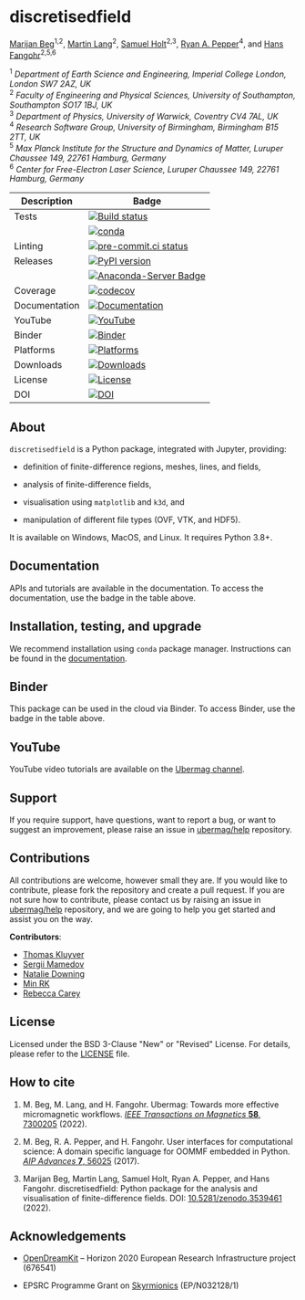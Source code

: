 # discretisedfield

[Marijan Beg](https://github.com/marijanbeg)<sup>1,2</sup>, [Martin Lang](https://github.com/lang-m)<sup>2</sup>, [Samuel Holt](https://github.com/samjrholt)<sup>2,3</sup>, [Ryan A. Pepper](https://github.com/rpep)<sup>4</sup>, and [Hans Fangohr](https://github.com/fangohr)<sup>2,5,6</sup>

<sup>1</sup> *Department of Earth Science and Engineering, Imperial College London, London SW7 2AZ, UK*  
<sup>2</sup> *Faculty of Engineering and Physical Sciences, University of Southampton, Southampton SO17 1BJ, UK*  
<sup>3</sup> *Department of Physics, University of Warwick, Coventry CV4 7AL, UK*  
<sup>4</sup> *Research Software Group, University of Birmingham, Birmingham B15 2TT, UK*  
<sup>5</sup> *Max Planck Institute for the Structure and Dynamics of Matter, Luruper Chaussee 149, 22761 Hamburg, Germany*  
<sup>6</sup> *Center for Free-Electron Laser Science, Luruper Chaussee 149, 22761 Hamburg, Germany*  


| Description | Badge |
| --- | --- |
| Tests | [![Build status](https://github.com/ubermag/discretisedfield/workflows/workflow/badge.svg)](https://github.com/ubermag/discretisedfield/actions?query=workflow%3Aworkflow) |
|       | [![conda](https://github.com/ubermag/discretisedfield/workflows/conda/badge.svg)](https://github.com/ubermag/discretisedfield/actions?query=workflow%3Aconda) |
| Linting | [![pre-commit.ci status](https://results.pre-commit.ci/badge/github/ubermag/discretisedfield/master.svg)](https://results.pre-commit.ci/latest/github/ubermag/discretisedfield/master)
| Releases | [![PyPI version](https://badge.fury.io/py/discretisedfield.svg)](https://badge.fury.io/py/discretisedfield) |
|          | [![Anaconda-Server Badge](https://anaconda.org/conda-forge/discretisedfield/badges/version.svg)](https://anaconda.org/conda-forge/discretisedfield) |
| Coverage | [![codecov](https://codecov.io/gh/ubermag/discretisedfield/branch/master/graph/badge.svg?token=hcK4fofmrL)](https://codecov.io/gh/ubermag/discretisedfield) |
| Documentation | [![Documentation](https://img.shields.io/badge/Docs-ubermag.github.io-blue)](https://ubermag.github.io/documentation/discretisedfield.html) |
| YouTube | [![YouTube](https://img.shields.io/badge/YouTube-ubermag-blue)](https://www.youtube.com/channel/UC7MSqVQSMFV42R1jAYmKGLg) |
| Binder | [![Binder](https://mybinder.org/badge_logo.svg)](https://mybinder.org/v2/gh/ubermag/discretisedfield/latest?urlpath=lab/tree/docs) |
| Platforms | [![Platforms](https://anaconda.org/conda-forge/discretisedfield/badges/platforms.svg)](https://anaconda.org/conda-forge/discretisedfield) |
| Downloads | [![Downloads](https://anaconda.org/conda-forge/discretisedfield/badges/downloads.svg)](https://anaconda.org/conda-forge/discretisedfield) |
| License | [![License](https://img.shields.io/badge/License-BSD%203--Clause-blue.svg)](https://opensource.org/licenses/BSD-3-Clause) |
| DOI | [![DOI](https://zenodo.org/badge/67028400.svg)](https://zenodo.org/badge/latestdoi/67028400) |

## About

`discretisedfield` is a Python package, integrated with Jupyter, providing:

- definition of finite-difference regions, meshes, lines, and fields,

- analysis of finite-difference fields,

- visualisation using `matplotlib` and `k3d`, and

- manipulation of different file types (OVF, VTK, and HDF5).



It is available on Windows, MacOS, and Linux. It requires Python 3.8+.

## Documentation

APIs and tutorials are available in the documentation. To access the documentation, use the badge in the table above.

## Installation, testing, and upgrade

We recommend installation using `conda` package manager. Instructions can be found in the [documentation](https://ubermag.github.io/installation.html).

## Binder

This package can be used in the cloud via Binder. To access Binder, use the badge in the table above.

## YouTube

YouTube video tutorials are available on the [Ubermag channel](https://www.youtube.com/channel/UC7MSqVQSMFV42R1jAYmKGLg).

## Support

If you require support, have questions, want to report a bug, or want to suggest an improvement, please raise an issue in [ubermag/help](https://github.com/ubermag/help) repository.

## Contributions

All contributions are welcome, however small they are. If you would like to contribute, please fork the repository and create a pull request. If you are not sure how to contribute, please contact us by raising an issue in [ubermag/help](https://github.com/ubermag/help) repository, and we are going to help you get started and assist you on the way.

**Contributors**:

- [Thomas Kluyver](https://github.com/takluyver)
- [Sergii Mamedov](https://github.com/sergii-mamedov)
- [Natalie Downing](https://github.com/gamdow)
- [Min RK](https://github.com/minrk)
- [Rebecca Carey](https://github.com/rlc2v07)

## License

Licensed under the BSD 3-Clause "New" or "Revised" License. For details, please refer to the [LICENSE](LICENSE) file.

## How to cite

1. M. Beg, M. Lang, and H. Fangohr. Ubermag: Towards more effective micromagnetic workflows. [*IEEE Transactions on Magnetics* **58**, 7300205](https://doi.org/10.1109/TMAG.2021.3078896) (2022).

2. M. Beg, R. A. Pepper, and H. Fangohr. User interfaces for computational science: A domain specific language for OOMMF embedded in Python. [*AIP Advances* **7**, 56025](http://aip.scitation.org/doi/10.1063/1.4977225) (2017).

3. Marijan Beg, Martin Lang, Samuel Holt, Ryan A. Pepper, and Hans Fangohr. discretisedfield: Python package for the analysis and visualisation of finite-difference fields. DOI: [10.5281/zenodo.3539461](http://doi.org/10.5281/zenodo.3539461) (2022).

## Acknowledgements

- [OpenDreamKit](http://opendreamkit.org/) – Horizon 2020 European Research Infrastructure project (676541)

- EPSRC Programme Grant on [Skyrmionics](http://www.skyrmions.ac.uk) (EP/N032128/1)

